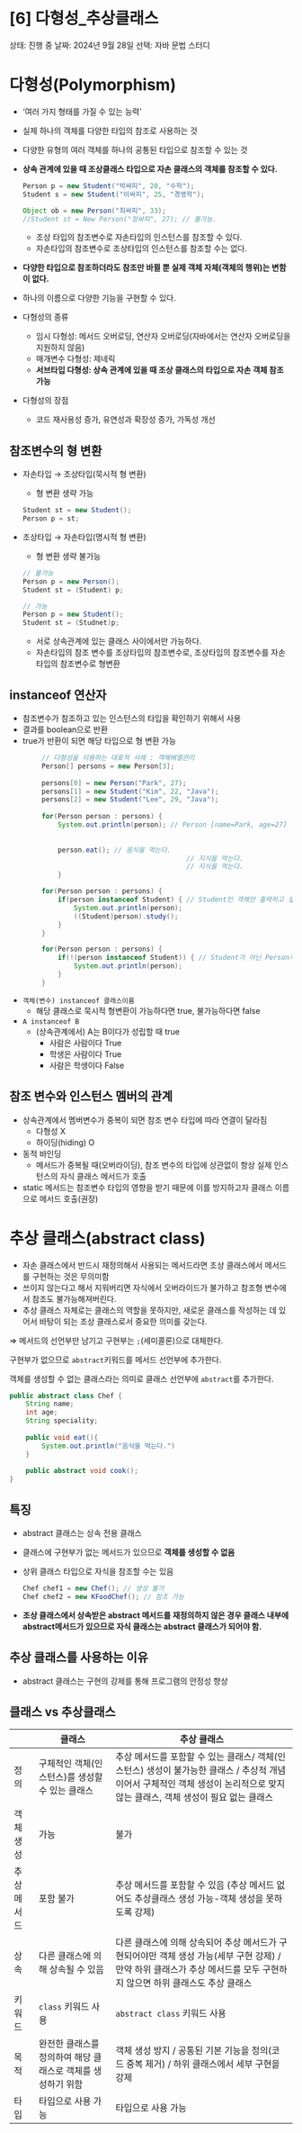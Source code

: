 # [6] 다형성_추상클래스

상태: 진행 중
날짜: 2024년 9월 28일
선택: 자바 문법 스터디

# 다형성(Polymorphism)

- ‘여러 가지 형태를 가질 수 있는 능력’
- 실제 하나의 객체를 다양한 타입의 참조로 사용하는 것
- 다양한 유형의 여러 객체를 하나의 공통된 타입으로 참조할 수 있는 것
- **상속 관계에 있을 때 조상클래스 타입으로 자손 클래스의 객체를 참조할 수 있다.**
    
    ```java
    Person p = new Student("박싸피", 20, "수학");
    Student s = new Student("이싸피", 25, "경영학");
    ```
    
    ```java
    Object ob = new Person("최싸피", 33);
    //Student st = New Person("정싸피", 27); // 불가능. 
    ```
    
    - 조상 타입의 참조변수로 자손타입의 인스턴스를 참조할 수 있다.
    - 자손타입의 참조변수로 조상타입의 인스턴스를 참조할 수는 없다.
- **다양한 타입으로 참조하더라도 참조만 바뀔 뿐 실제 객체 자체(객체의 행위)는 변함이 없다.**
- 하나의 이름으로 다양한 기능을 구현할 수 있다.
- 다형성의 종류
    - 임시 다형성: 메서드 오버로딩, 연산자 오버로딩(자바에서는 연산자 오버로딩을 지원하지 않음)
    - 매개변수 다형성: 제네릭
    - **서브타입 다형성: 상속 관계에 있을 때 조상 클래스의 타입으로 자손 객체 참조 가능**
- 다형성의 장점
    - 코드 재사용성 증가, 유연성과 확장성 증가, 가독성 개선

## 참조변수의 형 변환

- 자손타입 → 조상타입(묵시적 형 변환)
    - 형 변환 생략 가능
    
    ```java
    Student st = new Student();
    Person p = st;
    ```
    
- 조상타입 → 자손타입(명시적 형 변환)
    - 형 변환 생략 불가능
    
    ```java
    // 불가능
    Person p = new Person();
    Student st = (Student) p;
    ```
    
    ```java
    // 가능
    Person p = new Student();
    Student st = (Studnet)p;
    ```
    
    - 서로 상속관계에 있는 클래스 사이에서만 가능하다.
    - 자손타입의 참조 변수를 조상타입의 참조변수로, 조상타입의 참조변수를 자손타입의 참조변수로 형변환

## instanceof 연산자

- 참조변수가 참조하고 있는 인스턴스의 타입을 확인하기 위해서 사용
- 결과를 boolean으로 반환
- true가 반환이 되면 해당 타입으로 형 변환 가능

```java
    	// 다형성을 이용하는 대표적 사례 : 객체배열관리
    	Person[] persons = new Person[3];
    	
    	persons[0] = new Person("Park", 27);
    	persons[1] = new Student("Kim", 22, "Java");
    	persons[2] = new Student("Lee", 29, "Java");
    	
    	for(Person person : persons) {
    		System.out.println(person); // Person [name=Park, age=27]
																		// Student [major=Java, name=Kim, age=22]
																		// Student [major=Java, name=Lee, age=29]
    		person.eat(); // 음식을 먹는다.
											// 지식을 먹는다.
											// 지식을 먹는다.
    		}
```

```java
    	for(Person person : persons) {
    		if(person instanceof Student) { // Student인 객체만 출력하고 싶다면
    			System.out.println(person);
    			((Student)person).study();
            }
  		}
```

```java
    	for(Person person : persons) {
    		if(!(person instanceof Student)) { // Student가 아닌 Person객체만 출력하고 싶다면
    			System.out.println(person);
            }
	    }
```

- `객체(변수) instanceof 클래스이름`
    - 해당 클래스로 묵시적 형변환이 가능하다면 true, 불가능하다면 false
- `A instanceof B`
    - (상속관계에서) A는 B이다가 성립할 때 true
        - 사람은 사람이다 True
        - 학생은 사람이다 True
        - 사람은 학생이다 False

## 참조 변수와 인스턴스 멤버의 관계

- 상속관계에서 멤버변수가 중복이 되면 참조 변수 타입에 따라 연결이 달라짐
    - 다형성 X
    - 하이딩(hiding) O
- 동적 바인딩
    - 메서드가 중복될 때(오버라이딩), 참조 변수의 타입에 상관없이 항상 실제 인스턴스의 자식 클래스 메서드가 호출
- static 메서드는 참조변수 타입의 영향을 받기 때문에 이를 방지하고자 클래스 이름으로 메서드 호출(권장)

# 추상 클래스(abstract class)

- 자손 클래스에서 반드시 재정의해서 사용되는 메서드라면 조상 클래스에서 메서드를 구현하는 것은 무의미함
- 쓰이지 않는다고 해서 지워버리면 자식에서 오버라이드가 불가하고 참조형 변수에서 참조도 불가능해져버린다.
- 추상 클래스 자체로는 클래스의 역할을 못하지만, 새로운 클래스를 작성하는 데 있어서 바탕이 되는 조상 클래스로서 중요한 의미를 갖는다.

⇒ 메서드의 선언부만 남기고 구현부는 `;`(세미콜론)으로 대체한다. 

구현부가 없으므로 `abstract`키워드를 메서드 선언부에 추가한다.

객체를 생성할 수 없는 클래스라는 의미로 클래스 선언부에 `abstract`를 추가한다.

```java
public abstract class Chef {
	String name;
	int age;
	String speciality;
	
	public void eat(){
		System.out.println("음식을 먹는다.")
	}
	
	public abstract void cook();
}
```

## 특징

- abstract 클래스는 상속 전용 클래스
- 클래스에 구현부가 없는 메서드가 있으므로 **객체를 생성할 수 없음**
- 상위 클래스 타입으로 자식을 참조할 수는 있음
    
    ```java
    Chef chef1 = new Chef(); // 생성 불가
    Chef chef2 = new KFoodChef(); // 참조 가능
    ```
    
- **조상 클래스에서 상속받은 abstract 메서드를 재정의하지 않은 경우 클래스 내부에 abstract메서드가 있으므로 자식 클래스는 abstract 클래스가 되어야 함.**

## 추상 클래스를 사용하는 이유

- abstract 클래스는 구현의 강제를 통해 프로그램의 안정성 향상

## 클래스 vs 추상클래스

|  | 클래스 | 추상 클래스 |
| --- | --- | --- |
| 정의 | 구체적인 객체(인스턴스)를 생성할 수 있는 클래스 | 추상 메서드를 포함할 수 있는 클래스/ 객체(인스턴스) 생성이 불가능한 클래스 / 추상적 개념이어서 구체적인 객체 생성이 논리적으로 맞지 않는 클래스, 객체 생성이 필요 없는 클래스 |
| 객체 생성 | 가능 | 불가 |
| 추상 메서드 | 포함 불가 | 추상 메서드를 포함할 수 있음 (추상 메서드 없어도 추상클래스 생성 가능-객체 생성을 못하도록 강제) |
| 상속 | 다른 클래스에 의해 상속될 수 있음 | 다른 클래스에 의해 상속되어 추상 메서드가 구현되어야만 객체 생성 가능(세부 구현 강제) / 만약 하위 클래스가 추상 메서드를 모두 구현하지 않으면 하위 클래스도 추상 클래스 |
| 키워드 | `class` 키워드 사용 | `abstract class` 키워드 사용 |
| 목적 | 완전한 클래스를 정의하여 해당 클래스로 객체를 생성하기 위함 | 객체 생성 방지 / 공통된 기본 기능을 정의(코드 중복 제거) / 하위 클래스에서 세부 구현을 강제 |
| 타입 | 타입으로 사용 가능 | 타입으로 사용 가능 |